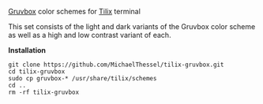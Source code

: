 [Gruvbox](https://github.com/morhetz/gruvbox) color schemes for [Tilix](https://gnunn1.github.io/tilix-web/) terminal

This set consists of the light and dark variants of the Gruvbox color scheme as
well as a high and low contrast variant of each.

**Installation**

```
git clone https://github.com/MichaelThessel/tilix-gruvbox.git
cd tilix-gruvbox
sudo cp gruvbox-* /usr/share/tilix/schemes
cd ..
rm -rf tilix-gruvbox
```
